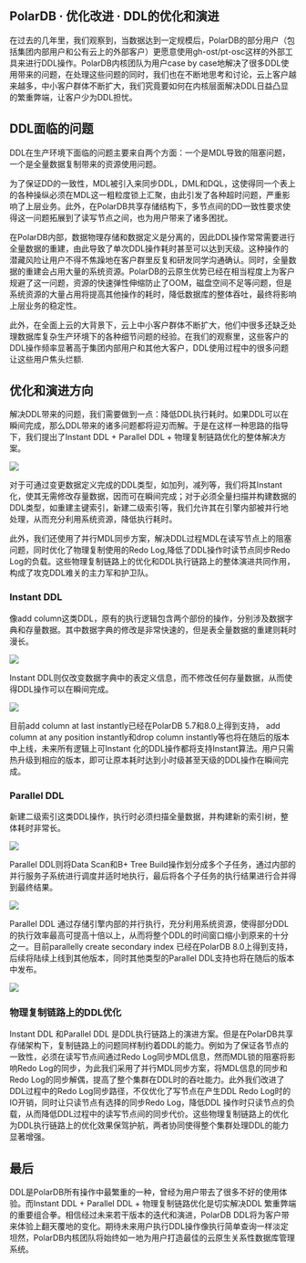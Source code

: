 ## PolarDB · 优化改进 · DDL的优化和演进


在过去的几年里，我们观察到，当数据达到一定规模后，PolarDB的部分用户（包括集团内部用户和公有云上的外部客户）更愿意使用gh-ost/pt-osc这样的外部工具来进行DDL操作。PolarDB内核团队为用户case by case地解决了很多DDL使用带来的问题，在处理这些问题的同时，我们也在不断地思考和讨论，云上客户越来越多，中小客户群体不断扩大，我们究竟要如何在内核层面解决DDL日益凸显的繁重弊端，让客户少为DDL担忧。  

## DDL面临的问题


DDL在生产环境下面临的问题主要来自两个方面：一个是MDL导致的阻塞问题，一个是全量数据复制带来的资源使用问题。  


为了保证DD的一致性，MDL被引入来同步DDL，DML和DQL，这使得同一个表上的各种操纵必须在MDL这一粗粒度锁上汇聚，由此引发了各种超时问题，严重影响了上层业务。此外，在PolarDB共享存储结构下，多节点间的DD一致性要求使得这一问题拓展到了读写节点之间，也为用户带来了诸多困扰。  


在PolarDB内部，数据物理存储和数据定义是分离的，因此DDL操作常常需要进行全量数据的重建，由此导致了单次DDL操作耗时甚至可以达到天级。这种操作的潜藏风险让用户不得不焦躁地在客户群里反复和研发同学沟通确认。同时，全量数据的重建会占用大量的系统资源。PolarDB的云原生优势已经在相当程度上为客户规避了这一问题，资源的快速弹性伸缩防止了OOM，磁盘空间不足等问题，但是系统资源的大量占用将提高其他操作的耗时，降低数据库的整体吞吐，最终将影响上层业务的稳定性。  


此外，在全面上云的大背景下，云上中小客户群体不断扩大，他们中很多还缺乏处理数据库复杂生产环境下的各种细节问题的经验。在我们的观察里，这些客户的DDL操作频率显著高于集团内部用户和其他大客户，DDL使用过程中的很多问题让这些用户焦头烂额.  

## 优化和演进方向


解决DDL带来的问题，我们需要做到一点：降低DDL执行耗时。如果DDL可以在瞬间完成，那么DDL带来的诸多问题都将迎刃而解。于是在这样一种思路的指导下，我们提出了Instant DDL + Parallel DDL + 物理复制链路优化的整体解决方案。  


![][0]  


对于可通过变更数据定义完成的DDL类型，如加列，减列等，我们将其Instant化，使其无需修改存量数据，因而可在瞬间完成；对于必须全量扫描并构建数据的DDL类型，如重建主键索引，新建二级索引等，我们允许其在引擎内部被并行地处理，从而充分利用系统资源，降低执行耗时。  


此外，我们还使用了并行MDL同步方案，解决DDL过程MDL在读写节点上的阻塞问题，同时优化了物理复制使用的Redo Log,降低了DDL操作时读节点同步Redo Log的负载。这些物理复制链路上的优化和DDL执行链路上的整体演进共同作用，构成了攻克DDL难关的主力军和护卫队。  

### Instant DDL


像add column这类DDL，原有的执行逻辑包含两个部份的操作，分别涉及数据字典和存量数据。其中数据字典的修改是非常快速的，但是表全量数据的重建则耗时漫长。  


![][1]  


Instant DDL则仅改变数据字典中的表定义信息，而不修改任何存量数据，从而使得DDL操作可以在瞬间完成。  


![][2]  


目前add column at last instantly已经在PolarDB 5.7和8.0上得到支持， add column at any position instantly和drop column instantly等也将在随后的版本中上线，未来所有逻辑上可Instant 化的DDL操作都将支持Instant算法。用户只需热升级到相应的版本，即可让原本耗时达到小时级甚至天级的DDL操作在瞬间完成。  

### Parallel DDL


新建二级索引这类DDL操作，执行时必须扫描全量数据，并构建新的索引树，整体耗时非常长。  


![][3]  


Parallel DDL则将Data Scan和B+ Tree Build操作划分成多个子任务，通过内部的并行服务子系统进行调度并适时地执行，最后将各个子任务的执行结果进行合并得到最终结果。  


![][4]  


Parallel DDL 通过存储引擎内部的并行执行，充分利用系统资源，使得部分DDL的执行效率最高可提高十倍以上，从而将整个DDL的时间窗口缩小到原来的十分之一。目前parallelly create secondary index 已经在PolarDB 8.0上得到支持，后续将陆续上线到其他版本，同时其他类型的Parallel DDL支持也将在随后的版本中发布。  


![][5]  

### 物理复制链路上的DDL优化


Instant DDL 和Parallel DDL 是DDL执行链路上的演进方案。但是在PolarDB共享存储架构下，复制链路上的问题同样制约着DDL的能力。例如为了保证各节点的一致性，必须在读写节点间通过Redo Log同步MDL信息，然而MDL锁的阻塞将影响Redo Log的同步，为此我们采用了并行MDL同步方案，将MDL信息的同步和Redo Log的同步解偶，提高了整个集群在DDL时的吞吐能力。此外我们改进了DDL过程中的Redo Log同步路径，不仅优化了写节点在产生DDL Redo Log时的IO开销，同时让只读节点有选择的同步Redo Log，降低DDL 操作时只读节点的负载，从而降低DDL过程中的读写节点间的同步代价。这些物理复制链路上的优化为DDL执行链路上的优化效果保驾护航，两者协同使得整个集群处理DDL的能力显著增强。  

## 最后


DDL是PolarDB所有操作中最繁重的一种，曾经为用户带去了很多不好的使用体验。而Instant DDL + Parallel DDL + 物理复制链路优化是切实解决DDL 繁重弊端的重要组合拳。相信经过未来若干版本的迭代和演进，PolarDB DDL将为客户带来体验上翻天覆地的变化。期待未来用户执行DDL操作像执行简单查询一样淡定坦然，PolarDB内核团队将始终如一地为用户打造最佳的云原生关系性数据库管理系统。  


[0]: http://mysql.taobao.org/monthly/pic/202101/zhp259558-001.png
[1]: http://mysql.taobao.org/monthly/pic/202101/zhp259558-002.png
[2]: http://mysql.taobao.org/monthly/pic/202101/zhp259558-003.png
[3]: http://mysql.taobao.org/monthly/pic/202101/zhp259558-004.png
[4]: http://mysql.taobao.org/monthly/pic/202101/zhp259558-005.png
[5]: http://mysql.taobao.org/monthly/pic/202101/zhp259558-006.png